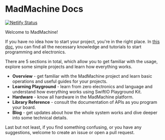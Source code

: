 # MadMachine Docs

[![Netlify Status](https://api.netlify.com/api/v1/badges/4a321e31-e30b-4e1a-ba89-5afffd6dc7bf/deploy-status)](https://app.netlify.com/sites/madmachine-docs/deploys)

Welcome to MadMachine!

If you have no idea how to start your project, you're in the right place. In [this doc](https://docs.madmachine.io/), you can find all the necessary knowledge and tutorials to start programming and electronics. 

There are 5 sections in total, which allow you to get familiar with the usage, explore some simple projects and learn how everything works.

- **Overview** - get familiar with the MadMachine project and learn basic operations and useful guides for your projects.
- **Learning Playground** - learn from zero electronics and language and understand how everything works using SwiftIO Playground Kit.
- **Hardware** - know all hardware in the MadMachine platform.
- **Library Reference** - consult the documentation of APIs as you program your board.
- **Blog** - get updates about how the whole system works and dive deeper into some technical details.

Last but not least, if you find something confusing, or you have any suggestions, welcome to create an issue or open a pull request. 
